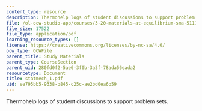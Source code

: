 ```yaml
---
content_type: resource
description: Thermohelp logs of student discussions to support problem sets.
file: /ol-ocw-studio-app/courses/3-20-materials-at-equilibrium-sma-5111-fall-2003/ee795bb59338b845c25cae2bd0ea6b59_statmech_1.pdf
file_size: 17522
file_type: application/pdf
learning_resource_types: []
license: https://creativecommons.org/licenses/by-nc-sa/4.0/
ocw_type: OCWFile
parent_title: Study Materials
parent_type: CourseSection
parent_uid: 280fd0f2-5ae6-3f0b-3a3f-78ada56eada2
resourcetype: Document
title: statmech_1.pdf
uid: ee795bb5-9338-b845-c25c-ae2bd0ea6b59
---
```

Thermohelp logs of student discussions to support problem sets.